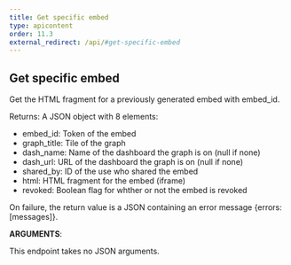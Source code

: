 ```yaml
---
title: Get specific embed
type: apicontent
order: 11.3
external_redirect: /api/#get-specific-embed
---
```


## Get specific embed
Get the HTML fragment for a previously generated embed with embed_id.

Returns: A JSON object with 8 elements:

* embed_id: Token of the embed
* graph_title: Tile of the graph
* dash_name: Name of the dashboard the graph is on (null if none)
* dash_url: URL of the dashboard the graph is on (null if none)
* shared_by: ID of the use who shared the embed
* html: HTML fragment for the embed (iframe)
* revoked: Boolean flag for whther or not the embed is revoked

On failure, the return value is a JSON containing an error message {errors: [messages]}.


**ARGUMENTS**:


This endpoint takes no JSON arguments.
